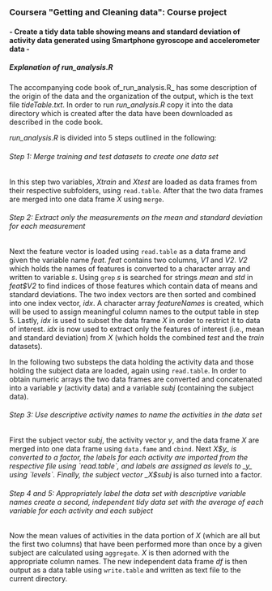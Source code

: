 ### Coursera "Getting and Cleaning data": Course project
#### - Create a tidy data table showing means and standard deviation of activity data generated using Smartphone gyroscope and accelerometer data -

##### Explanation of _run\_analysis.R_
The accompanying code book of_run\_analysis.R_ has some description of the origin of the data and the organization of the output, which is the text file _tideTable.txt_. In order to run _run\_analysis.R_ copy it into the data directory which is created after the data have been downloaded as described in the code book. 

_run\_analysis.R_ is divided into 5 steps outlined in the following:

###### Step 1: Merge training and test datasets to create one data set
In this step two variables, _Xtrain_ and _Xtest_ are loaded as data frames from their respective subfolders, using `read.table`. After that the two data frames are merged into one data frame _X_ using `merge`.

###### Step 2: Extract only the measurements on the mean and standard deviation for each measurement
Next the feature vector is loaded using `read.table` as a data frame and given the variable name _feat_. _feat_ contains two columns, _V1_ and _V2_. _V2_ which holds the names of features is converted to a character array and written to variable _s_. Using `grep` _s_ is searched for strings _mean_ and _std_ in _feat$V2_ to find indices of those features which contain data of means and standard deviations. The two index vectors are then sorted and combined into one index vector, _idx_. A character array _featureNames_ is created, which will be used to assign meaningful column names to the output table in step 5. Lastly, _idx_ is used to subset the data frame _X_ in order to restrict it to data of interest. _idx_ is now used to extract only the features of interest (i.e., mean and standard deviation) from _X_ (which holds the combined _test_ and the _train_ datasets). 

In the following two substeps the data holding the activity data and those holding the subject data are loaded, again using `read.table`. In order to obtain numeric arrays the two data frames are converted and concatenated into a variable _y_ (activity data) and a variable _subj_ (containing the subject data).

###### Step 3: Use descriptive activity names to name the activities in the data set
First the subject vector _subj_, the activity vector _y_, and the data frame _X_ are merged into one data frame using `data.fame` and `cbind`. Next _X$y_ is converted to a factor, the labels for each activity are imported from the respective file using `read.table`, and labels are assigned as levels to _y_ using `levels`. Finally, the subject vector _X$subj_ is also turned into a factor.

###### Step 4 and 5: Appropriately label the data set with descriptive variable names create a second, independent tidy data set with the average of each variable for each activity and each subject
Now the mean values of activities in the data portion of _X_ (which are all but the first two columns) that have been performed more than once by a given subject are calculated using `aggregate`. _X_ is then adorned with the appropriate column names. The new independent data frame _df_ is then output as a data table using `write.table` and written as text file to the current directory.
